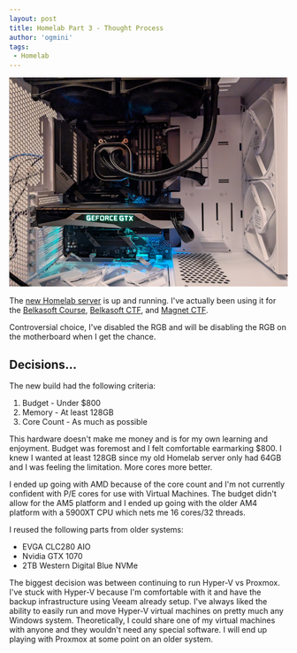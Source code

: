```yaml
---
layout: post
title: Homelab Part 3 - Thought Process        
author: 'ogmini'
tags:
 - Homelab
---
```


![5900xt](/images/5900xt.png)

The [new Homelab server](https://ogmini.github.io/2025/01/18/Homelab-Next-Iteration.html) is up and running. I've actually been using it for the [Belkasoft Course](https://ogmini.github.io/2025/02/04/Belkasoft-Windows-Forensics-Passed.html), [Belkasoft CTF](https://ogmini.github.io/2025/02/11/Magnet-CTF.html), and [Magnet CTF](https://ogmini.github.io/2025/02/12/Magnet-CTF-Pre-Analysis.html).  

Controversial choice, I've disabled the RGB and will be disabling the RGB on the motherboard when I get the chance. 

## Decisions...

The new build had the following criteria:

1. Budget - Under $800
2. Memory - At least 128GB
3. Core Count - As much as possible

This hardware doesn't make me money and is for my own learning and enjoyment. Budget was foremost and I felt comfortable earmarking $800. I knew I wanted at least 128GB since my old Homelab server only had 64GB and I was feeling the limitation. More cores more better. 

I ended up going with AMD because of the core count and I'm not currently confident with P/E cores for use with Virtual Machines. The budget didn't allow for the AM5 platform and I ended up going with the older AM4 platform with a 5900XT CPU which nets me 16 cores/32 threads.  

I reused the following parts from older systems:
- EVGA CLC280 AIO
- Nvidia GTX 1070
- 2TB Western Digital Blue NVMe

The biggest decision was between continuing to run Hyper-V vs Proxmox. I've stuck with Hyper-V because I'm comfortable with it and have the backup infrastructure using Veeam already setup. I've always liked the ability to easily run and move Hyper-V virtual machines on pretty much any Windows system. Theoretically, I could share one of my virtual machines with anyone and they wouldn't need any special software. I will end up playing with Proxmox at some point on an older system. 